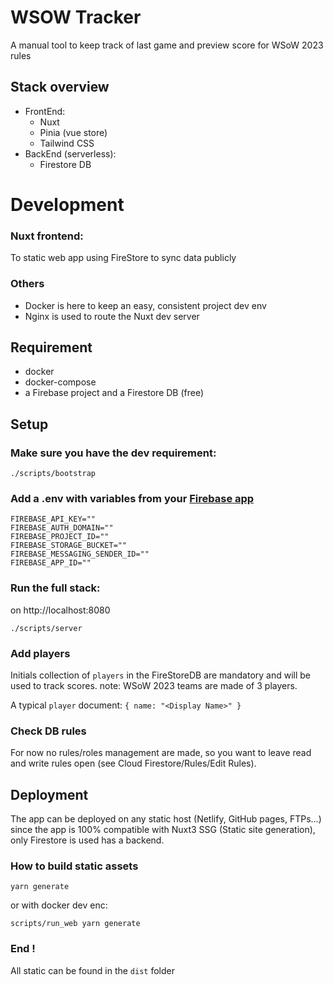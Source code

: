 # WSOW Tracker

A manual tool to keep track of last game and preview score for WSoW 2023 rules

## Stack overview

  - FrontEnd:
    - Nuxt
    - Pinia (vue store)
    - Tailwind CSS
  - BackEnd (serverless):
    - Firestore DB

# Development

### Nuxt frontend:

To static web app using FireStore to sync data publicly

### Others

 - Docker is here to keep an easy, consistent project dev env
 - Nginx is used to route the Nuxt dev server

## Requirement

  - docker
  - docker-compose
  - a Firebase project and a Firestore DB (free)

## Setup

### Make sure you have the dev requirement:

```
./scripts/bootstrap
```

### Add a .env with variables from your [Firebase app](https://firebase.google.com/docs/web/learn-more?authuser=0#config-object)

```
FIREBASE_API_KEY=""
FIREBASE_AUTH_DOMAIN=""
FIREBASE_PROJECT_ID=""
FIREBASE_STORAGE_BUCKET=""
FIREBASE_MESSAGING_SENDER_ID=""
FIREBASE_APP_ID=""
```

### Run the full stack:
on http://localhost:8080


```
./scripts/server
```

### Add players

Initials collection of `players` in the FireStoreDB are mandatory and will be used to track scores.
note: WSoW 2023 teams are made of 3 players.

A typical `player` document: `{ name: "<Display Name>" }`

### Check DB rules

For now no rules/roles management are made, so you want to leave read and write rules open (see Cloud Firestore/Rules/Edit Rules).


## Deployment

The app can be deployed on any static host (Netlify, GitHub pages, FTPs...) since the app is 100% compatible with Nuxt3 SSG (Static site generation), only Firestore is used has a backend.

### How to build static assets

```
yarn generate
```

or with docker dev enc:

```
scripts/run_web yarn generate
```

### End !

All static can be found in the `dist` folder
